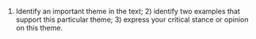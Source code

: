 1. Identify an important theme in the text; 2) identify two examples that support this particular theme; 3) express your critical stance or opinion on this theme.